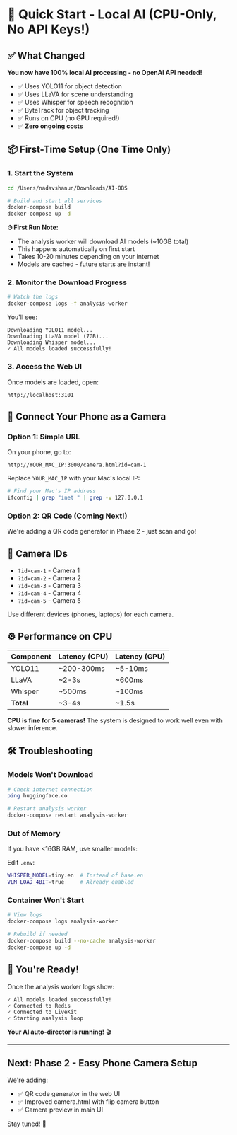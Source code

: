 # 🚀 Quick Start - Local AI (CPU-Only, No API Keys!)

## ✅ What Changed

**You now have 100% local AI processing - no OpenAI API needed!**

- ✅ Uses YOLO11 for object detection
- ✅ Uses LLaVA for scene understanding
- ✅ Uses Whisper for speech recognition
- ✅ ByteTrack for object tracking
- ✅ Runs on CPU (no GPU required!)
- ✅ **Zero ongoing costs**

## 📦 First-Time Setup (One Time Only)

### 1. Start the System

```bash
cd /Users/nadavshanun/Downloads/AI-OBS

# Build and start all services
docker-compose build
docker-compose up -d
```

**⏱ First Run Note:**
- The analysis worker will download AI models (~10GB total)
- This happens automatically on first start
- Takes 10-20 minutes depending on your internet
- Models are cached - future starts are instant!

### 2. Monitor the Download Progress

```bash
# Watch the logs
docker-compose logs -f analysis-worker
```

You'll see:
```
Downloading YOLO11 model...
Downloading LLaVA model (7GB)...
Downloading Whisper model...
✓ All models loaded successfully!
```

### 3. Access the Web UI

Once models are loaded, open:
```
http://localhost:3101
```

## 📱 Connect Your Phone as a Camera

### Option 1: Simple URL

On your phone, go to:
```
http://YOUR_MAC_IP:3000/camera.html?id=cam-1
```

Replace `YOUR_MAC_IP` with your Mac's local IP:
```bash
# Find your Mac's IP address
ifconfig | grep "inet " | grep -v 127.0.0.1
```

### Option 2: QR Code (Coming Next!)

We're adding a QR code generator in Phase 2 - just scan and go!

## 🎥 Camera IDs

- `?id=cam-1` - Camera 1
- `?id=cam-2` - Camera 2
- `?id=cam-3` - Camera 3
- `?id=cam-4` - Camera 4
- `?id=cam-5` - Camera 5

Use different devices (phones, laptops) for each camera.

## ⚙️ Performance on CPU

| Component | Latency (CPU) | Latency (GPU) |
|-----------|---------------|---------------|
| YOLO11 | ~200-300ms | ~5-10ms |
| LLaVA | ~2-3s | ~600ms |
| Whisper | ~500ms | ~100ms |
| **Total** | ~3-4s | ~1.5s |

**CPU is fine for 5 cameras!** The system is designed to work well even with slower inference.

## 🛠 Troubleshooting

### Models Won't Download

```bash
# Check internet connection
ping huggingface.co

# Restart analysis worker
docker-compose restart analysis-worker
```

### Out of Memory

If you have <16GB RAM, use smaller models:

Edit `.env`:
```bash
WHISPER_MODEL=tiny.en  # Instead of base.en
VLM_LOAD_4BIT=true     # Already enabled
```

### Container Won't Start

```bash
# View logs
docker-compose logs analysis-worker

# Rebuild if needed
docker-compose build --no-cache analysis-worker
docker-compose up -d
```

## 🎉 You're Ready!

Once the analysis worker logs show:
```
✓ All models loaded successfully!
✓ Connected to Redis
✓ Connected to LiveKit
✓ Starting analysis loop
```

**Your AI auto-director is running!** 🎬

---

## Next: Phase 2 - Easy Phone Camera Setup

We're adding:
- ✅ QR code generator in the web UI
- ✅ Improved camera.html with flip camera button
- ✅ Camera preview in main UI

Stay tuned! 🚀
